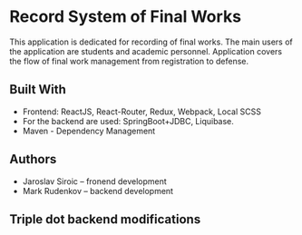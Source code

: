 # Record System of Final Works

This application is dedicated for recording of final works. The main users of the application are students and academic personnel. Application covers the flow of final work management from registration to defense.



## Built With

* Frontend: ReactJS, React-Router, Redux, Webpack, Local SCSS
* For the backend are used: SpringBoot+JDBC, Liquibase.
* Maven - Dependency Management



## Authors

* Jaroslav Siroic – fronend development
* Mark Rudenkov – backend development





## Triple dot backend modifications
